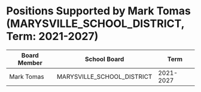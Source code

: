 # Positions Supported by Mark Tomas (MARYSVILLE_SCHOOL_DISTRICT, Term: 2021-2027)

| Board Member | School Board | Term |
|--------------|--------------|------|
| Mark Tomas | MARYSVILLE_SCHOOL_DISTRICT | 2021-2027 |

